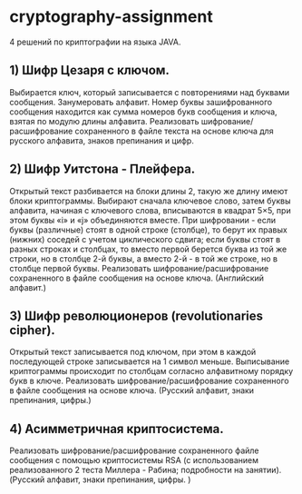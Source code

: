 # cryptography-assignment

4 решений по криптографии на языка JAVA.

## 1) Шифр Цезаря с ключом.

Выбирается ключ, который записывается с повторениями над буквами сообщения. 
Занумеровать алфавит. Номер буквы зашифрованного сообщения находится как сумма номеров букв сообщения и ключа, взятая по модулю длины алфавита. 
Реализовать шифрование/расшифрование сохраненного в файле текста на основе ключа для русского алфавита, знаков препинания и цифр.

## 2) Шифр Уитстона - Плейфера. 

Открытый текст разбивается на блоки длины 2, такую же длину имеют блоки криптограммы. 
Выбирают сначала ключевое слово, затем буквы алфавита, начиная с ключевого слова, вписываются в квадрат 5×5, при этом буквы «i» и «j» объединяются вместе. При шифровании - если буквы (различные) стоят в одной строке (столбце), то берут их правых (нижних) соседей с учетом циклического сдвига; если буквы стоят в разных строках и столбцах, то вместо первой берется буква из той же строки, но в столбце 2-й буквы, а вместо 2-й - в той же строке, но в столбце первой буквы. 
Реализовать шифрование/расшифрование сохраненного в файле сообщения на основе ключа. (Английский алфавит.)

## 3) Шифр революционеров (revolutionaries cipher).

Открытый текст записывается под ключом, при этом в каждой последующей строке записывается на 1 символ меньше. 
Выписывание криптограммы происходит по столбцам согласно алфавитному порядку букв в ключе. 
Реализовать шифрование/расшифрование сохраненного в файле сообщения на основе ключа. (Русский алфавит, знаки препинания, цифры.)

## 4) Асимметричная криптосистема.

Реализовать шифрование/расшифрование сохраненного файле сообщения с помощью криптосистемы RSA (с использованием реализованного 2 теста Миллера - Рабина; подробности на занятии). (Русский алфавит, знаки препинания, цифры. )
